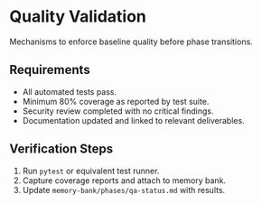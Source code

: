 # Quality Validation

Mechanisms to enforce baseline quality before phase transitions.

## Requirements
- All automated tests pass.
- Minimum 80% coverage as reported by test suite.
- Security review completed with no critical findings.
- Documentation updated and linked to relevant deliverables.

## Verification Steps
1. Run `pytest` or equivalent test runner.
2. Capture coverage reports and attach to memory bank.
3. Update `memory-bank/phases/qa-status.md` with results.
